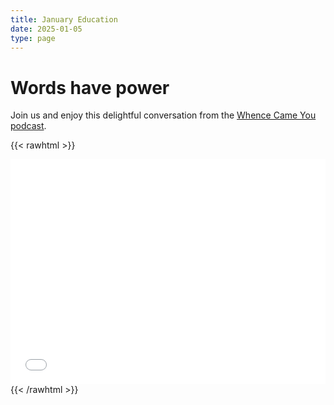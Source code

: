```yaml
---
title: January Education
date: 2025-01-05
type: page
---
```


# Words have power

Join us and enjoy this delightful conversation from the [Whence Came You podcast](https://wcypodcast.com).

{{< rawhtml >}}
<iframe title="Libsyn Player" style="border: none" src="//html5-player.libsyn.com/embed/destination/id/72039/height/360/theme/legacy/thumbnail/yes/direction/backward/no-cache/true/" height="360" width="100%" scrolling="no"  allowfullscreen webkitallowfullscreen mozallowfullscreen oallowfullscreen msallowfullscreen></iframe>
{{< /rawhtml >}}

